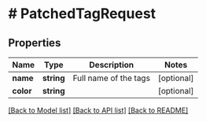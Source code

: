 # # PatchedTagRequest

## Properties

Name | Type | Description | Notes
------------ | ------------- | ------------- | -------------
**name** | **string** | Full name of the tags | [optional]
**color** | **string** |  | [optional]

[[Back to Model list]](../../README.md#models) [[Back to API list]](../../README.md#endpoints) [[Back to README]](../../README.md)
